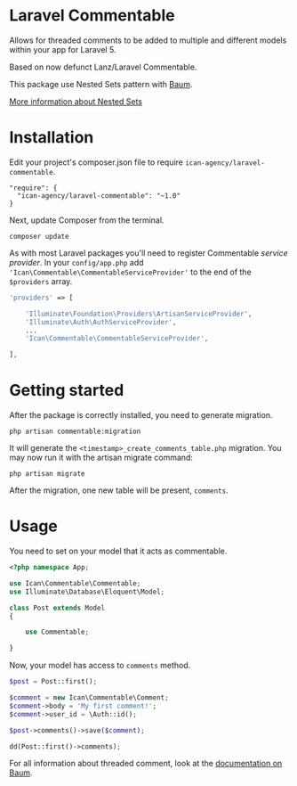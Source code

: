 # Laravel Commentable
Allows for threaded comments to be added to multiple and different models within your app for Laravel 5.

Based on now defunct Lanz/Laravel Commentable.


This package use Nested Sets pattern with [Baum](https://github.com/etrepat/baum).

[More information about Nested Sets](http://en.wikipedia.org/wiki/Nested_set_model)

# Installation
Edit your project's composer.json file to require `ican-agency/laravel-commentable`.
````
"require": {
  "ican-agency/laravel-commentable": "~1.0"
}
````

Next, update Composer from the terminal.
````
composer update
````

As with most Laravel packages you'll need to register Commentable *service provider*. In your `config/app.php` add `'Ican\Commentable\CommentableServiceProvider'` to the end of the `$providers` array.
````php
'providers' => [

    'Illuminate\Foundation\Providers\ArtisanServiceProvider',
    'Illuminate\Auth\AuthServiceProvider',
    ...
    'Ican\Commentable\CommentableServiceProvider',

],
````

# Getting started
After the package is correctly installed, you need to generate migration.
````
php artisan commentable:migration
````

It will generate the `<timestamp>_create_comments_table.php` migration. You may now run it with the artisan migrate command:
````
php artisan migrate
````

After the migration, one new table will be present, `comments`.

# Usage
You need to set on your model that it acts as commentable.
````php
<?php namespace App;

use Ican\Commentable\Commentable;
use Illuminate\Database\Eloquent\Model;

class Post extends Model
{

    use Commentable;

}
````

Now, your model has access to `comments` method.
````php
$post = Post::first();

$comment = new Ican\Commentable\Comment;
$comment->body = 'My first comment!';
$comment->user_id = \Auth::id();

$post->comments()->save($comment);

dd(Post::first()->comments);
````

For all information about threaded comment, look at the [documentation on Baum](https://github.com/etrepat/baum#usage).



